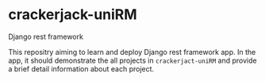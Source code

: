 # crackerjack-uniRM
Django rest framework

This repositry aiming to learn and deploy Django rest framework app. In the app, it should demonstrate the all projects in `crackerjact-uniRM` and provide a brief detail information about each project.
